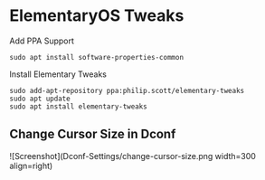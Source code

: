 # ElementaryOS Tweaks

Add PPA Support
```
sudo apt install software-properties-common
```

Install Elementary Tweaks
```
sudo add-apt-repository ppa:philip.scott/elementary-tweaks
sudo apt update
sudo apt install elementary-tweaks
```

## Change Cursor Size in Dconf

![Screenshot](Dconf-Settings/change-cursor-size.png width=300 align=right)

